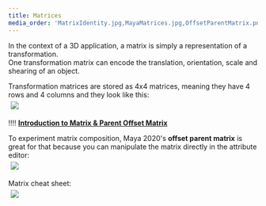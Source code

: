 ```yaml
---
title: Matrices
media_order: 'MatrixIdentity.jpg,MayaMatrices.jpg,OffsetParentMatrix.png'
---
```


In the context of a 3D application, a matrix is simply a representation of a transformation.  
One transformation matrix can encode the translation, orientation, scale and shearing of an object.  

Transformation matrices are stored as 4x4 matrices, meaning they have 4 rows and 4 columns and they look like this:  
<img src="matrices/MatrixIdentity.jpg" style="align:left;margin:5px 5px">  

!!!! <i class="fa fa-play-circle"></i> [**Introduction to Matrix & Parent Offset Matrix**](https://www.youtube.com/watch?v=JOYMV-bQdlM)  

To experiment matrix composition, Maya 2020's **offset parent matrix** is great for that because you can manipulate the matrix directly in the attribute editor:  
<img src="matrices/OffsetParentMatrix.png" style="align:left;margin:5px 5px">  

Matrix cheat sheet:  
<img src="matrices/MayaMatrices.jpg" style="align:left;margin:5px 5px">  